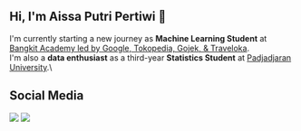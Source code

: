 <h2 align="left">Hi, I'm Aissa Putri Pertiwi 👋</h2> 

I'm currently starting a new journey as **Machine Learning Student** at [Bangkit Academy led by Google, Tokopedia, Gojek, & Traveloka](https://www.linkedin.com/company/bangkit-academy/mycompany/).\
I'm also a **data enthusiast** as a third-year **Statistics Student** at [Padjadjaran University](https://www.linkedin.com/school/unpad/).\

##  Social Media   
[<img src="https://img.shields.io/badge/-LinkedIn-007ACC?style=flat&logo=linkedin&logoColor=ffffff">](https://www.linkedin.com/in/aissaputripertiwi/) [<img src="https://img.shields.io/badge/-Instagram-f52a82?style=flat&logo=instagram&logoColor=ffffff">](https://www.instagram.com/aissaputrip/)
